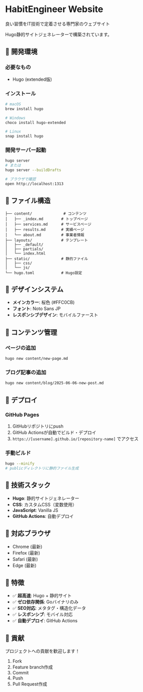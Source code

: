 # HabitEngineer Website

良い習慣をIT技術で定着させる専門家のウェブサイト

Hugo静的サイトジェネレーターで構築されています。

## 🚀 開発環境

### 必要なもの
- Hugo (extended版)

### インストール
```bash
# macOS
brew install hugo

# Windows
choco install hugo-extended

# Linux
snap install hugo
```

### 開発サーバー起動
```bash
hugo server
# または
hugo server --buildDrafts

# ブラウザで確認
open http://localhost:1313
```

## 📁 ファイル構造
```
├── content/              # コンテンツ
│   ├── _index.md        # トップページ
│   ├── services.md      # サービスページ
│   ├── results.md       # 実績ページ
│   └── about.md         # 事業者情報
├── layouts/             # テンプレート
│   ├── _default/
│   ├── partials/
│   └── index.html
├── static/              # 静的ファイル
│   ├── css/
│   └── js/
└── hugo.toml            # Hugo設定
```

## 🎨 デザインシステム
- **メインカラー**: 桜色 (#FFC0CB)
- **フォント**: Noto Sans JP
- **レスポンシブデザイン**: モバイルファースト

## 📝 コンテンツ管理

### ページの追加
```bash
hugo new content/new-page.md
```

### ブログ記事の追加
```bash
hugo new content/blog/2025-06-06-new-post.md
```

## 🚢 デプロイ

### GitHub Pages
1. GitHubリポジトリにpush
2. GitHub Actionsが自動でビルド・デプロイ
3. `https://[username].github.io/[repository-name]` でアクセス

### 手動ビルド
```bash
hugo --minify
# publicディレクトリに静的ファイル生成
```

## 🔧 技術スタック
- **Hugo**: 静的サイトジェネレーター
- **CSS**: カスタムCSS（変数使用）
- **JavaScript**: Vanilla JS
- **GitHub Actions**: 自動デプロイ

## 📱 対応ブラウザ
- Chrome (最新)
- Firefox (最新)
- Safari (最新)
- Edge (最新)

## 🎯 特徴
- ✅ **超高速**: Hugo + 静的サイト
- ✅ **ゼロ依存関係**: Goバイナリのみ
- ✅ **SEO対応**: メタタグ・構造化データ
- ✅ **レスポンシブ**: モバイル対応
- ✅ **自動デプロイ**: GitHub Actions

## 🤝 貢献
プロジェクトへの貢献を歓迎します！

1. Fork
2. Feature branch作成
3. Commit
4. Push
5. Pull Request作成